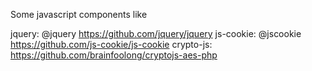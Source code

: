 Some javascript components like

jquery: @jquery https://github.com/jquery/jquery
js-cookie: @jscookie https://github.com/js-cookie/js-cookie
crypto-js: https://github.com/brainfoolong/cryptojs-aes-php
